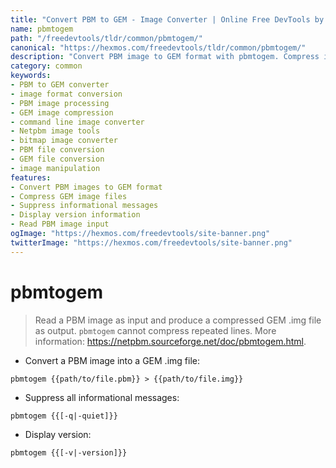 ```yaml
---
title: "Convert PBM to GEM - Image Converter | Online Free DevTools by Hexmos"
name: pbmtogem
path: "/freedevtools/tldr/common/pbmtogem/"
canonical: "https://hexmos.com/freedevtools/tldr/common/pbmtogem/"
description: "Convert PBM image to GEM format with pbmtogem. Compress image files for efficient storage and transfer. Free online tool, no registration required."
category: common
keywords:
- PBM to GEM converter
- image format conversion
- PBM image processing
- GEM image compression
- command line image converter
- Netpbm image tools
- bitmap image converter
- PBM file conversion
- GEM file conversion
- image manipulation
features:
- Convert PBM images to GEM format
- Compress GEM image files
- Suppress informational messages
- Display version information
- Read PBM image input
ogImage: "https://hexmos.com/freedevtools/site-banner.png"
twitterImage: "https://hexmos.com/freedevtools/site-banner.png"
---
```


# pbmtogem

> Read a PBM image as input and produce a compressed GEM .img file as output.
> `pbmtogem` cannot compress repeated lines.
> More information: <https://netpbm.sourceforge.net/doc/pbmtogem.html>.

- Convert a PBM image into a GEM .img file:

`pbmtogem {{path/to/file.pbm}} > {{path/to/file.img}}`

- Suppress all informational messages:

`pbmtogem {{[-q|-quiet]}}`

- Display version:

`pbmtogem {{[-v|-version]}}`
